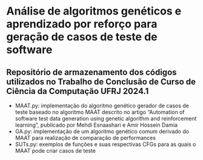 # Análise de algoritmos genéticos e aprendizado por reforço para geração de casos de teste de software
## Repositório de armazenamento dos códigos utilizados no Trabalho de Conclusão de Curso de Ciência da Computação UFRJ 2024.1
- MAAT.py: implementação do algoritmo genético gerador de casos de teste baseado no algoritmo MAAT descrito no artigo “Automation of software test data generation using genetic algorithm and reinforcement learning”, publicado por Mehdi Esnaashari e Amir Hossein Damia
- GA.py: implementação de um algoritmo genético comum derivado do MAAT para realização de comparação de performances
- SUTs.py: exemplos de funções e suas respectivas CFGs para as quais o MAAT pode criar casos de teste
